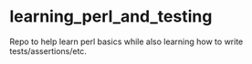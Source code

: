 # learning_perl_and_testing
Repo to help learn perl basics while also learning how to write tests/assertions/etc. 
